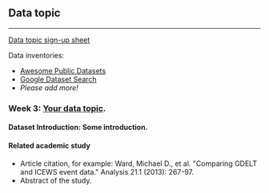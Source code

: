## Data topic
---
[Data topic sign-up sheet](https://docs.google.com/spreadsheets/d/1Vuh6KlMqETnW8UC4W0va5BUMYsgCCtC3bvrDEFoB7Rg/edit?usp=sharing)

Data inventories:
- [Awesome Public Datasets](https://github.com/awesomedata/awesome-public-datasets)
- [Google Dataset Search](https://toolbox.google.com/datasetsearch)
- _Please add more!_

### Week 3: [Your data topic](https://example_data_topic.com).

#### Dataset Introduction: Some introduction.
#### Related academic study
- Article citation, for example: Ward, Michael D., et al. "Comparing GDELT and ICEWS event data." Analysis 21.1 (2013): 267-97.
- Abstract of the study.
